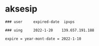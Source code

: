 # aksesip
````
### user     expired-date  ipvps

### uing     2022-1-20    139.657.191.188

expire = year-mont-date = 2022-1-10
````
